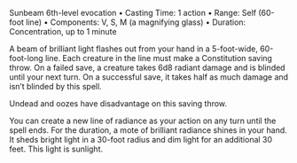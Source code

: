 Sunbeam
6th-level evocation
• Casting Time: 1 action
• Range: Self (60-foot line)
• Components: V, S, M (a magnifying glass)
• Duration: Concentration, up to 1 minute 

A beam of brilliant light flashes out from your hand in a 5-foot-wide, 60-foot-long line. Each creature in the line must make a Constitution saving throw. On a failed save, a creature takes 6d8 radiant damage and is blinded until your next turn. On a successful save, it takes half as much damage and isn’t blinded by this spell. 

Undead and oozes have disadvantage on this saving throw. 

You can create a new line of radiance as your action on any turn until the spell ends. For the duration, a mote of brilliant radiance shines in your hand. It sheds bright light in a 30-foot radius and dim light for an additional 30 feet. This light is sunlight.